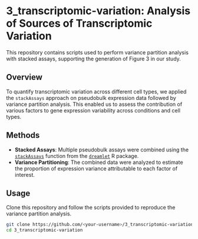 # 3_transcriptomic-variation: Analysis of Sources of Transcriptomic Variation

This repository contains scripts used to perform variance partition analysis with stacked assays, supporting the generation of Figure 3 in our study.

## Overview

To quantify transcriptomic variation across different cell types, we applied the `stackAssays` approach on pseudobulk expression data followed by variance partition analysis. This enabled us to assess the contribution of various factors to gene expression variability across conditions and cell types.

## Methods

- **Stacked Assays**: Multiple pseudobulk assays were combined using the [`stackAssays`](https://diseaseneurogenomics.github.io/dreamlet/reference/stackAssays.html) function from the [`dreamlet`](https://diseaseneurogenomics.github.io/dreamlet/) R package.
- **Variance Partitioning**: The combined data were analyzed to estimate the proportion of expression variance attributable to each factor of interest.

## Usage

Clone this repository and follow the scripts provided to reproduce the variance partition analysis.

```bash
git clone https://github.com/<your-username>/3_transcriptomic-variation.git
cd 3_transcriptomic-variation
